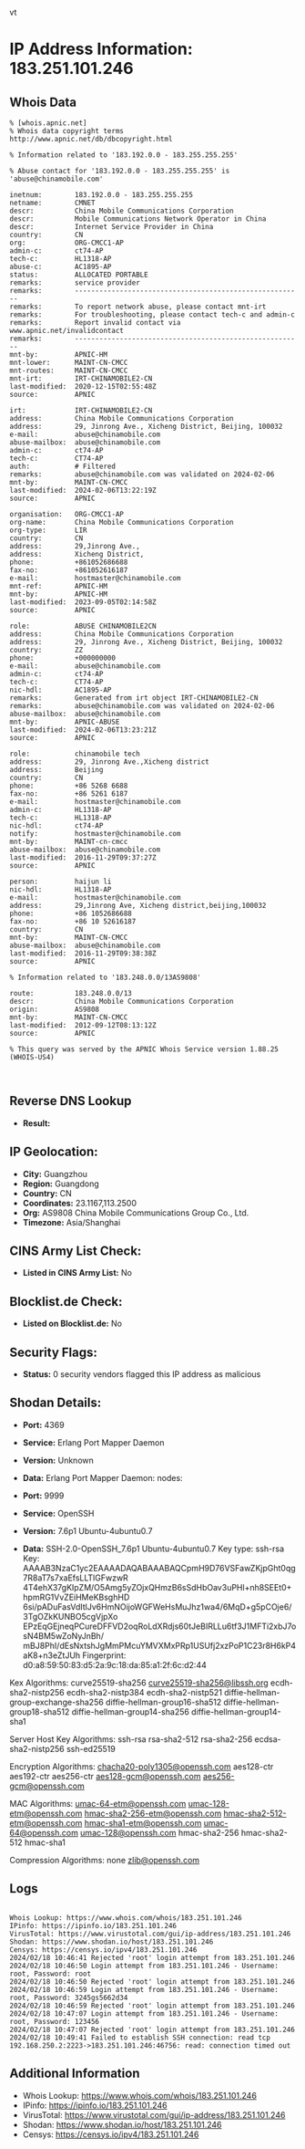 vt
# IP Address Information: 183.251.101.246

## Whois Data
```
% [whois.apnic.net]
% Whois data copyright terms    http://www.apnic.net/db/dbcopyright.html

% Information related to '183.192.0.0 - 183.255.255.255'

% Abuse contact for '183.192.0.0 - 183.255.255.255' is 'abuse@chinamobile.com'

inetnum:        183.192.0.0 - 183.255.255.255
netname:        CMNET
descr:          China Mobile Communications Corporation
descr:          Mobile Communications Network Operator in China
descr:          Internet Service Provider in China
country:        CN
org:            ORG-CMCC1-AP
admin-c:        ct74-AP
tech-c:         HL1318-AP
abuse-c:        AC1895-AP
status:         ALLOCATED PORTABLE
remarks:        service provider
remarks:        --------------------------------------------------------
remarks:        To report network abuse, please contact mnt-irt
remarks:        For troubleshooting, please contact tech-c and admin-c
remarks:        Report invalid contact via www.apnic.net/invalidcontact
remarks:        --------------------------------------------------------
mnt-by:         APNIC-HM
mnt-lower:      MAINT-CN-CMCC
mnt-routes:     MAINT-CN-CMCC
mnt-irt:        IRT-CHINAMOBILE2-CN
last-modified:  2020-12-15T02:55:48Z
source:         APNIC

irt:            IRT-CHINAMOBILE2-CN
address:        China Mobile Communications Corporation
address:        29, Jinrong Ave., Xicheng District, Beijing, 100032
e-mail:         abuse@chinamobile.com
abuse-mailbox:  abuse@chinamobile.com
admin-c:        ct74-AP
tech-c:         CT74-AP
auth:           # Filtered
remarks:        abuse@chinamobile.com was validated on 2024-02-06
mnt-by:         MAINT-CN-CMCC
last-modified:  2024-02-06T13:22:19Z
source:         APNIC

organisation:   ORG-CMCC1-AP
org-name:       China Mobile Communications Corporation
org-type:       LIR
country:        CN
address:        29,Jinrong Ave.,
address:        Xicheng District,
phone:          +861052686688
fax-no:         +861052616187
e-mail:         hostmaster@chinamobile.com
mnt-ref:        APNIC-HM
mnt-by:         APNIC-HM
last-modified:  2023-09-05T02:14:58Z
source:         APNIC

role:           ABUSE CHINAMOBILE2CN
address:        China Mobile Communications Corporation
address:        29, Jinrong Ave., Xicheng District, Beijing, 100032
country:        ZZ
phone:          +000000000
e-mail:         abuse@chinamobile.com
admin-c:        ct74-AP
tech-c:         CT74-AP
nic-hdl:        AC1895-AP
remarks:        Generated from irt object IRT-CHINAMOBILE2-CN
remarks:        abuse@chinamobile.com was validated on 2024-02-06
abuse-mailbox:  abuse@chinamobile.com
mnt-by:         APNIC-ABUSE
last-modified:  2024-02-06T13:23:21Z
source:         APNIC

role:           chinamobile tech
address:        29, Jinrong Ave.,Xicheng district
address:        Beijing
country:        CN
phone:          +86 5268 6688
fax-no:         +86 5261 6187
e-mail:         hostmaster@chinamobile.com
admin-c:        HL1318-AP
tech-c:         HL1318-AP
nic-hdl:        ct74-AP
notify:         hostmaster@chinamobile.com
mnt-by:         MAINT-cn-cmcc
abuse-mailbox:  abuse@chinamobile.com
last-modified:  2016-11-29T09:37:27Z
source:         APNIC

person:         haijun li
nic-hdl:        HL1318-AP
e-mail:         hostmaster@chinamobile.com
address:        29,Jinrong Ave, Xicheng district,beijing,100032
phone:          +86 1052686688
fax-no:         +86 10 52616187
country:        CN
mnt-by:         MAINT-CN-CMCC
abuse-mailbox:  abuse@chinamobile.com
last-modified:  2016-11-29T09:38:38Z
source:         APNIC

% Information related to '183.248.0.0/13AS9808'

route:          183.248.0.0/13
descr:          China Mobile Communications Corporation
origin:         AS9808
mnt-by:         MAINT-CN-CMCC
last-modified:  2012-09-12T08:13:12Z
source:         APNIC

% This query was served by the APNIC Whois Service version 1.88.25 (WHOIS-US4)



```
## Reverse DNS Lookup
- **Result:** 

## IP Geolocation:
- **City:** Guangzhou
- **Region:** Guangdong
- **Country:** CN
- **Coordinates:** 23.1167,113.2500
- **Org:** AS9808 China Mobile Communications Group Co., Ltd.
- **Timezone:** Asia/Shanghai

## CINS Army List Check:
- **Listed in CINS Army List:** 
No

## Blocklist.de Check:
- **Listed on Blocklist.de:** 
No

## Security Flags:
- **Status:** 0 security vendors flagged this IP address as malicious

## Shodan Details:
- **Port:** 4369
- **Service:** Erlang Port Mapper Daemon
- **Version:** Unknown
- **Data:** Erlang Port Mapper Daemon:
  nodes: <empty>

- **Port:** 9999
- **Service:** OpenSSH
- **Version:** 7.6p1 Ubuntu-4ubuntu0.7
- **Data:** SSH-2.0-OpenSSH_7.6p1 Ubuntu-4ubuntu0.7
Key type: ssh-rsa
Key: AAAAB3NzaC1yc2EAAAADAQABAAABAQCpmH9D76VSFawZKjpGht0qg7R8aT7s7xaEfsLLTlGFwzwR
4T4ehX37gKIpZM/O5Amg5yZOjxQHmzB6sSdHbOav3uPHl+nh8SEEt0+hpmRG1VvZEiHMeKBsghHD
6si/pADuFasVdItlJv6HmNOijoWGFWeHsMuJhz1wa4/6MqD+g5pCOje6/3TgOZkKUNBO5cgVjpXo
EPzEqGEjneqPCureDFFVD2oqRoLdXRdjs60tJeBIRLLu6tf3J1MFTi2xbJ7osN4BM5wZoNyJnBh/
mBJ8PhI/dEsNxtshJgMmPMcuYMVXMxPRp1USUfj2xzPoP1C23r8H6kP4aK8+n3eZtJUh
Fingerprint: d0:a8:59:50:83:d5:2a:9c:18:da:85:a1:2f:6c:d2:44

Kex Algorithms:
	curve25519-sha256
	curve25519-sha256@libssh.org
	ecdh-sha2-nistp256
	ecdh-sha2-nistp384
	ecdh-sha2-nistp521
	diffie-hellman-group-exchange-sha256
	diffie-hellman-group16-sha512
	diffie-hellman-group18-sha512
	diffie-hellman-group14-sha256
	diffie-hellman-group14-sha1

Server Host Key Algorithms:
	ssh-rsa
	rsa-sha2-512
	rsa-sha2-256
	ecdsa-sha2-nistp256
	ssh-ed25519

Encryption Algorithms:
	chacha20-poly1305@openssh.com
	aes128-ctr
	aes192-ctr
	aes256-ctr
	aes128-gcm@openssh.com
	aes256-gcm@openssh.com

MAC Algorithms:
	umac-64-etm@openssh.com
	umac-128-etm@openssh.com
	hmac-sha2-256-etm@openssh.com
	hmac-sha2-512-etm@openssh.com
	hmac-sha1-etm@openssh.com
	umac-64@openssh.com
	umac-128@openssh.com
	hmac-sha2-256
	hmac-sha2-512
	hmac-sha1

Compression Algorithms:
	none
	zlib@openssh.com


## Logs
```

Whois Lookup: https://www.whois.com/whois/183.251.101.246
IPinfo: https://ipinfo.io/183.251.101.246
VirusTotal: https://www.virustotal.com/gui/ip-address/183.251.101.246
Shodan: https://www.shodan.io/host/183.251.101.246
Censys: https://censys.io/ipv4/183.251.101.246
2024/02/18 10:46:41 Rejected 'root' login attempt from 183.251.101.246
2024/02/18 10:46:50 Login attempt from 183.251.101.246 - Username: root, Password: root
2024/02/18 10:46:50 Rejected 'root' login attempt from 183.251.101.246
2024/02/18 10:46:59 Login attempt from 183.251.101.246 - Username: root, Password: 3245gs5662d34
2024/02/18 10:46:59 Rejected 'root' login attempt from 183.251.101.246
2024/02/18 10:47:07 Login attempt from 183.251.101.246 - Username: root, Password: 123456
2024/02/18 10:47:07 Rejected 'root' login attempt from 183.251.101.246
2024/02/18 10:49:41 Failed to establish SSH connection: read tcp 192.168.250.2:2223->183.251.101.246:46756: read: connection timed out

```
## Additional Information
- Whois Lookup: https://www.whois.com/whois/183.251.101.246
- IPinfo: https://ipinfo.io/183.251.101.246
- VirusTotal: https://www.virustotal.com/gui/ip-address/183.251.101.246
- Shodan: https://www.shodan.io/host/183.251.101.246
- Censys: https://censys.io/ipv4/183.251.101.246

